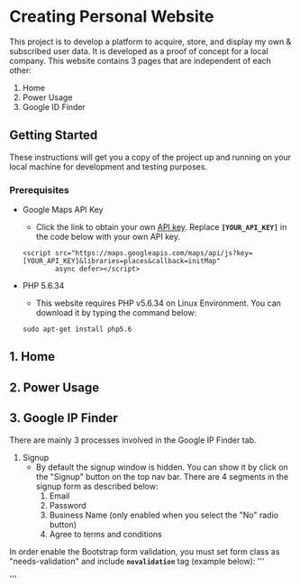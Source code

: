 # Creating Personal Website
This project is to develop a platform to acquire, store, and display my own & subscribed user data. It is developed as a proof of concept for a local company.
This website contains 3 pages that are independent of each other:
1. Home
2. Power Usage
3. Google ID Finder

## Getting Started
These instructions will get you a copy of the project up and running on your local machine for development and testing purposes.

### Prerequisites
- Google Maps API Key
    - Click the link to obtain your own [API key](https://developers.google.com/maps/documentation/javascript/get-api-key).
    Replace **`[YOUR_API_KEY]`** in the code below with your own API key.
    ```
    <script src="https://maps.googleapis.com/maps/api/js?key=[YOUR_API_KEY]&libraries=places&callback=initMap"
            async defer></script>
    ```

- PHP 5.6.34
    - This website requires PHP v5.6.34 on Linux Environment. You can download it by typing the command below:
    ```
    sudo apt-get install php5.6
    ```

## 1. Home
## 2. Power Usage
## 3. Google IP Finder
There are mainly 3 processes involved in the Google IP Finder tab.
1. Signup
    - By default the signup window is hidden. You can show it by click on the "Signup" button on the top nav bar.
    There are 4 segments in the signup form as described below:
        1. Email
        2. Password
        3. Business Name (only enabled when you select the "No" radio button)
        4. Agree to terms and conditions
    
In order enable the Bootstrap form validation, you must set form class as "needs-validation" and include **`novalidation`** tag (example below):
'''
<form class="needs-validation" id="signup-form" novalidate>
'''